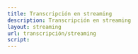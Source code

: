 ```yaml
---
title: Transcripción en streaming
description: Transcripción en streaming
layout: streaming
url: transcripción/streaming
script:
---
```

